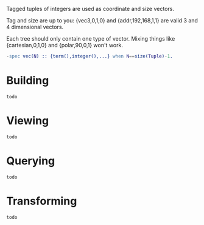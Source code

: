 Tagged tuples of integers are used as coordinate and size vectors.

Tag and size are up to you: {vec3,0,1,0} and {addr,192,168,1,1} are valid 3 and 4 dimensional vectors.

Each tree should only contain one type of vector. Mixing things like {cartesian,0,1,0} and {polar,90,0,1} won't work.

```erlang
-spec vec(N) :: {term(),integer(),...} when N==size(Tuple)-1.
```

Building
========
    todo

Viewing
=======
    todo

Querying
========
    todo

Transforming
============
    todo
